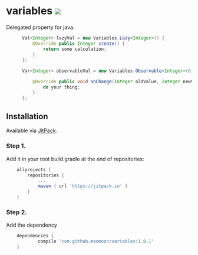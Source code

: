 # variables  [![](https://jitpack.io/v/moomoon/variables.svg)](https://jitpack.io/#moomoon/variables)
Delegated property for java.



```java
      Val<Integer> lazyVal = new Variables.Lazy<Integer>() {
          @Override public Integer create() {
              return some calculation;
          }
      }; 
        
      Var<Integer> observableVal = new Variables.Observable<Integer>(0) {

          @Override public void onChange(Integer oldValue, Integer newValue) {
              do your thing;
          }
      };

```



## Installation
Available via [JitPack](https://jitpack.io/).

### Step 1.
Add it in your root build.gradle at the end of repositories:
```groovy
	allprojects {
		repositories {
			...
			maven { url 'https://jitpack.io' }
		}
	}
```
### Step 2. 
Add the dependency
```groovy
	dependencies {
	        compile 'com.github.moomoon:variables:1.0.1'
	}
```

